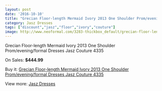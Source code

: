 ```yaml
---
layout: post
date: '2016-10-10'
title: "Grecian Floor-length Mermaid Ivory 2013 One Shoulder Prom/evening/formal Dresses Jasz Couture 4335"
category: Jasz Dresses
tags: ["discount","jasz","floor","ivory","couture"]
image: http://www.neoformal.com/3283-thickbox_default/grecian-floor-length-mermaid-ivory-2013-one-shoulder-prom-evening-formal-dresses-jasz-couture-4335.jpg
---
```

Grecian Floor-length Mermaid Ivory 2013 One Shoulder Prom/evening/formal Dresses Jasz Couture 4335

On Sales: **$444.99**
<a href="https://www.neoformal.com/en/jasz-dresses/1224-grecian-floor-length-mermaid-ivory-2013-one-shoulder-prom-evening-formal-dresses-jasz-couture-4335.html"><amp-img layout="responsive" width="600" height="600" src="//www.neoformal.com/3283-thickbox_default/grecian-floor-length-mermaid-ivory-2013-one-shoulder-prom-evening-formal-dresses-jasz-couture-4335.jpg" alt="Grecian Floor-length Mermaid Ivory 2013 One Shoulder Prom/evening/formal Dresses Jasz Couture 4335 0" /></a>
<a href="https://www.neoformal.com/en/jasz-dresses/1224-grecian-floor-length-mermaid-ivory-2013-one-shoulder-prom-evening-formal-dresses-jasz-couture-4335.html"><amp-img layout="responsive" width="600" height="600" src="//www.neoformal.com/3284-thickbox_default/grecian-floor-length-mermaid-ivory-2013-one-shoulder-prom-evening-formal-dresses-jasz-couture-4335.jpg" alt="Grecian Floor-length Mermaid Ivory 2013 One Shoulder Prom/evening/formal Dresses Jasz Couture 4335 1" /></a>
<a href="https://www.neoformal.com/en/jasz-dresses/1224-grecian-floor-length-mermaid-ivory-2013-one-shoulder-prom-evening-formal-dresses-jasz-couture-4335.html"><amp-img layout="responsive" width="600" height="600" src="//www.neoformal.com/3285-thickbox_default/grecian-floor-length-mermaid-ivory-2013-one-shoulder-prom-evening-formal-dresses-jasz-couture-4335.jpg" alt="Grecian Floor-length Mermaid Ivory 2013 One Shoulder Prom/evening/formal Dresses Jasz Couture 4335 2" /></a>

Buy it: [Grecian Floor-length Mermaid Ivory 2013 One Shoulder Prom/evening/formal Dresses Jasz Couture 4335](https://www.neoformal.com/en/jasz-dresses/1224-grecian-floor-length-mermaid-ivory-2013-one-shoulder-prom-evening-formal-dresses-jasz-couture-4335.html "Grecian Floor-length Mermaid Ivory 2013 One Shoulder Prom/evening/formal Dresses Jasz Couture 4335")

View more: [Jasz Dresses](https://www.neoformal.com/en/13-jasz-dresses "Jasz Dresses")